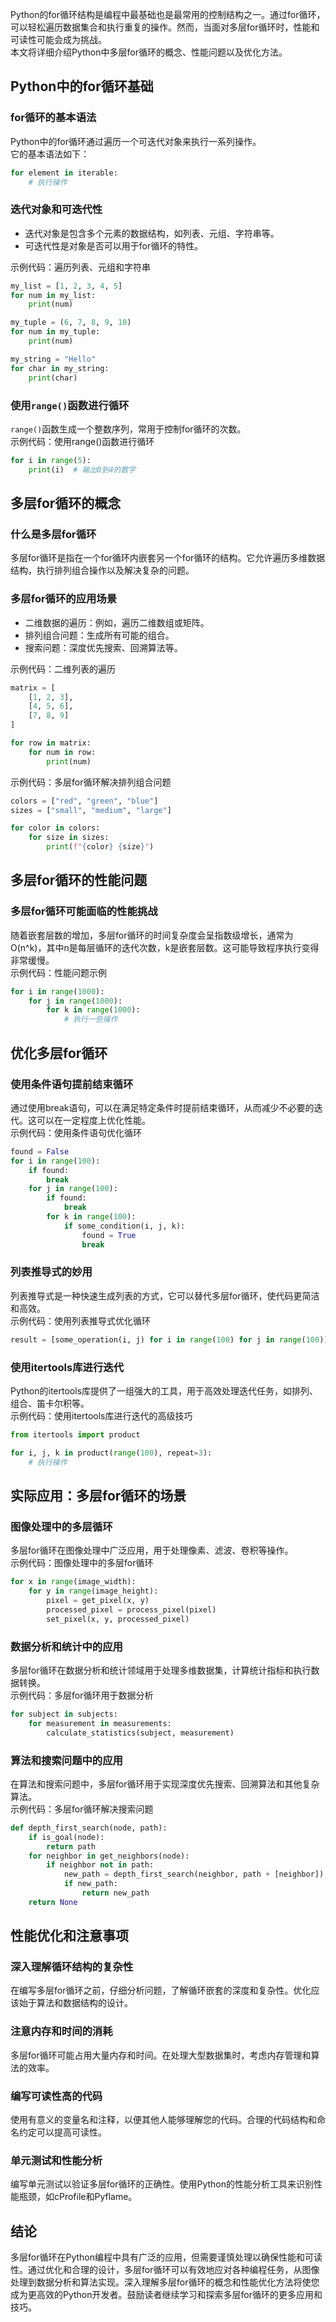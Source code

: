 Python的for循环结构是编程中最基础也是最常用的控制结构之一。通过for循环，可以轻松遍历数据集合和执行重复的操作。然而，当面对多层for循环时，性能和可读性可能会成为挑战。<br />本文将详细介绍Python中多层for循环的概念、性能问题以及优化方法。
<a name="FCbQB"></a>
## Python中的for循环基础
<a name="QE7TY"></a>
### for循环的基本语法
Python中的for循环通过遍历一个可迭代对象来执行一系列操作。<br />它的基本语法如下：
```python
for element in iterable:
    # 执行操作
```
<a name="In2Cq"></a>
### 迭代对象和可迭代性

- 迭代对象是包含多个元素的数据结构，如列表、元组、字符串等。
- 可迭代性是对象是否可以用于for循环的特性。

示例代码：遍历列表、元组和字符串
```python
my_list = [1, 2, 3, 4, 5]
for num in my_list:
    print(num)

my_tuple = (6, 7, 8, 9, 10)
for num in my_tuple:
    print(num)

my_string = "Hello"
for char in my_string:
    print(char)
```
<a name="mCqUE"></a>
### 使用`range()`函数进行循环
`range()`函数生成一个整数序列，常用于控制for循环的次数。<br />示例代码：使用range()函数进行循环
```python
for i in range(5):
    print(i)  # 输出0到4的数字
```
<a name="J5gK3"></a>
## 多层for循环的概念
<a name="WHubi"></a>
### 什么是多层for循环
多层for循环是指在一个for循环内嵌套另一个for循环的结构。它允许遍历多维数据结构，执行排列组合操作以及解决复杂的问题。
<a name="zw141"></a>
### 多层for循环的应用场景

- 二维数据的遍历：例如，遍历二维数组或矩阵。
- 排列组合问题：生成所有可能的组合。
- 搜索问题：深度优先搜索、回溯算法等。

示例代码：二维列表的遍历
```python
matrix = [
    [1, 2, 3],
    [4, 5, 6],
    [7, 8, 9]
]

for row in matrix:
    for num in row:
        print(num)
```
示例代码：多层for循环解决排列组合问题
```python
colors = ["red", "green", "blue"]
sizes = ["small", "medium", "large"]

for color in colors:
    for size in sizes:
        print(f"{color} {size}")
```
<a name="ta7k3"></a>
## 多层for循环的性能问题
<a name="ZlxTi"></a>
### 多层for循环可能面临的性能挑战
随着嵌套层数的增加，多层for循环的时间复杂度会呈指数级增长，通常为O(n^k)，其中n是每层循环的迭代次数，k是嵌套层数。这可能导致程序执行变得非常缓慢。<br />示例代码：性能问题示例
```python
for i in range(1000):
    for j in range(1000):
        for k in range(1000):
            # 执行一些操作
```
<a name="oj4Bz"></a>
## 优化多层for循环
<a name="Iu2NT"></a>
### 使用条件语句提前结束循环
通过使用break语句，可以在满足特定条件时提前结束循环，从而减少不必要的迭代。这可以在一定程度上优化性能。<br />示例代码：使用条件语句优化循环
```python
found = False
for i in range(100):
    if found:
        break
    for j in range(100):
        if found:
            break
        for k in range(100):
            if some_condition(i, j, k):
                found = True
                break
```
<a name="ocBA9"></a>
### 列表推导式的妙用
列表推导式是一种快速生成列表的方式，它可以替代多层for循环，使代码更简洁和高效。<br />示例代码：使用列表推导式优化循环
```python
result = [some_operation(i, j) for i in range(100) for j in range(100)]
```
<a name="PfFTc"></a>
### 使用itertools库进行迭代
Python的itertools库提供了一组强大的工具，用于高效处理迭代任务，如排列、组合、笛卡尔积等。<br />示例代码：使用itertools库进行迭代的高级技巧
```python
from itertools import product

for i, j, k in product(range(100), repeat=3):
    # 执行操作
```
<a name="g2XTI"></a>
## 实际应用：多层for循环的场景
<a name="NCBvR"></a>
### 图像处理中的多层循环
多层for循环在图像处理中广泛应用，用于处理像素、滤波、卷积等操作。<br />示例代码：图像处理中的多层for循环
```python
for x in range(image_width):
    for y in range(image_height):
        pixel = get_pixel(x, y)
        processed_pixel = process_pixel(pixel)
        set_pixel(x, y, processed_pixel)
```
<a name="PEhXX"></a>
### 数据分析和统计中的应用
多层for循环在数据分析和统计领域用于处理多维数据集，计算统计指标和执行数据转换。<br />示例代码：多层for循环用于数据分析
```python
for subject in subjects:
    for measurement in measurements:
        calculate_statistics(subject, measurement)
```
<a name="VjC0o"></a>
### 算法和搜索问题中的应用
在算法和搜索问题中，多层for循环用于实现深度优先搜索、回溯算法和其他复杂算法。<br />示例代码：多层for循环解决搜索问题
```python
def depth_first_search(node, path):
    if is_goal(node):
        return path
    for neighbor in get_neighbors(node):
        if neighbor not in path:
            new_path = depth_first_search(neighbor, path + [neighbor])
            if new_path:
                return new_path
    return None
```
<a name="ggKuH"></a>
## 性能优化和注意事项
<a name="BNdWw"></a>
### 深入理解循环结构的复杂性
在编写多层for循环之前，仔细分析问题，了解循环嵌套的深度和复杂性。优化应该始于算法和数据结构的设计。
<a name="a0JuZ"></a>
### 注意内存和时间的消耗
多层for循环可能占用大量内存和时间。在处理大型数据集时，考虑内存管理和算法的效率。
<a name="S1TgU"></a>
### 编写可读性高的代码
使用有意义的变量名和注释，以便其他人能够理解您的代码。合理的代码结构和命名约定可以提高可读性。
<a name="tTvcb"></a>
### 单元测试和性能分析
编写单元测试以验证多层for循环的正确性。使用Python的性能分析工具来识别性能瓶颈，如cProfile和Pyflame。
<a name="YKZ13"></a>
## 结论
多层for循环在Python编程中具有广泛的应用，但需要谨慎处理以确保性能和可读性。通过优化和合理的设计，多层for循环可以有效地应对各种编程任务，从图像处理到数据分析和算法实现。深入理解多层for循环的概念和性能优化方法将使您成为更高效的Python开发者。鼓励读者继续学习和探索多层for循环的更多应用和技巧。
